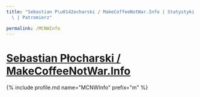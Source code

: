 ```yaml
---
title: "Sebastian P\u0142ocharski / MakeCoffeeNotWar.Info | Statystyki patronite.pl\
  \ | Patromierz"

permalink: /MCNWInfo
---
```


# [Sebastian Płocharski / MakeCoffeeNotWar.Info](https://patronite.pl/MCNWInfo)

{% include profile.md name="MCNWInfo" prefix="m" %}

